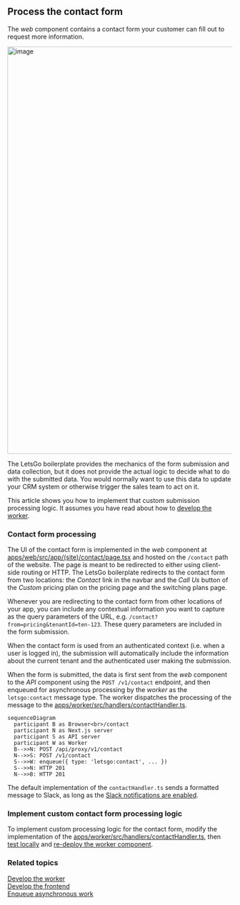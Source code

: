 ## Process the contact form

The _web_ component contains a contact form your customer can fill out to request more information.

<img width="912" alt="image" src="https://github.com/tjanczuk/letsgo/assets/822369/b7365637-0e2f-4526-affa-ea721764bed3">

The LetsGo boilerplate provides the mechanics of the form submission and data collection, but it does not provide the actual logic to decide what to do with the submitted data. You would normally want to use this data to update your CRM system or otherwise trigger the sales team to act on it.

This article shows you how to implement that custom submission processing logic. It assumes you have read about how to [develop the worker](./develop-the-worker.md).

### Contact form processing

The UI of the contact form is implemented in the _web_ component at [apps/web/src/app/(site)/contact/page.tsx](<../../apps/web/src/app/(site)/contact/page.tsx>) and hosted on the `/contact` path of the website. The page is meant to be redirected to either using client-side routing or HTTP. The LetsGo boilerplate redirects to the contact form from two locations: the _Contact_ link in the navbar and the _Call Us_ button of the _Custom_ pricing plan on the pricing page and the switching plans page.

Whenever you are redirecting to the contact form from other locations of your app, you can include any contextual information you want to capture as the query parameters of the URL, e.g. `/contact?from=pricing&tenantId=ten-123`. These query parameters are included in the form submission.

When the contact form is used from an authenticated context (i.e. when a user is logged in), the submission will automatically include the information about the current tenant and the authenticated user making the submission.

When the form is submitted, the data is first sent from the _web_ component to the _API_ component using the `POST /v1/contact` endpoint, and then enqueued for asynchronous processing by the _worker_ as the `letsgo:contact` message type. The worker dispatches the processing of the message to the [apps/worker/src/handlers/contactHandler.ts](../../apps/worker/src/handlers/contactHandler.ts).

```mermaid
sequenceDiagram
  participant B as Browser<br>/contact
  participant N as Next.js server
  participant S as API server
  participant W as Worker
  B-->>N: POST /api/proxy/v1/contact
  N-->>S: POST /v1/contact
  S-->>W: enqueue({ type: 'letsgo:contact', ... })
  S-->>N: HTTP 201
  N-->>B: HTTP 201
```

The default implementation of the `contactHandler.ts` sends a formatted message to Slack, as long as the [Slack notifications are enabled](./develop-the-worker.md#increasing-visibility-with-slack-notifications).

### Implement custom contact form processing logic

To implement custom processing logic for the contact form, modify the implementation of the [apps/worker/src/handlers/contactHandler.ts](../../apps/worker/src/handlers/contactHandler.ts), then [test locally](./run-locally.md) and [re-deploy the worker component](../tutorials/re-deploying-to-aws.md).

### Related topics

[Develop the worker](./develop-the-worker.md)  
[Develop the frontend](./develop-the-frontend.md)  
[Enqueue asynchronous work](./enqueue-asynchronous-work.md)
